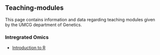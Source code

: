 ## Teaching-modules

This page contains information and data regarding teaching modules given by the UMCG department of Genetics.

### Intregrated Omics

* [Introduction to R]()

